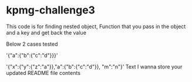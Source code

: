 # kpmg-challenge3

This code is for finding nested object, Function that you pass in the object and a key and get back the value

Below 2 cases tested 

'{"a":{"b":{"c":"d"}}}'

'{"x":{"y":{"z":"a"}},"a":{"b":{"c":"d"}}, "m":"n"}'
 Text I wanna store  your updated README file contents 